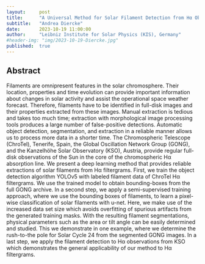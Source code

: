 ```yaml
---
layout:     post
title:      "A Universal Method for Solar Filament Detection from Hα Observations using Semi-supervised Deep Learning"
subtitle:   "Andrea Diercke"
date:       2023-10-19 11:00:00
author:     "Leibniz Institute for Solar Physics (KIS), Germany"
#header-img: "img/2023-10-19-Diercke.jpg"
published:  true
---
```


## Abstract
Filaments are omnipresent features in the solar chromosphere. Their location, properties and time evolution can provide important information about changes in solar activity and assist the operational space weather forecast. Therefore, filaments have to be identified in full-disk images and their properties extracted from these images. Manual extraction is tedious and takes too much time; extraction with morphological image processing tools produces a large number of false-positive detections. Automatic object detection, segmentation, and extraction in a reliable manner allows us to process more data in a shorter time. The Chromospheric Telescope (ChroTel), Tenerife, Spain, the Global Oscillation Network Group (GONG), and the Kanzelhöhe Solar Observatory (KSO), Austria, provide regular full-disk observations of the Sun in the core of the chromospheric Hα absorption line. We present a deep learning method that provides reliable extractions of solar filaments from Hα filtergrams. First, we train the object detection algorithm YOLOv5 with labeled filament data of ChroTel Hα filtergrams. We use the trained model to obtain bounding-boxes from the full GONG archive. In a second step, we apply a semi-supervised training approach, where we use the bounding boxes of filaments, to learn a pixel-wise classification of solar filaments with u-net. Here, we make use of the increased data set size which avoids overfitting of spurious artifacts from the generated training masks. With the resulting filament segmentations, physical parameters such as the area or tilt angle can be easily determined and studied. This we demonstrate in one example, where we determine the rush-to-the pole for Solar Cycle 24 from the segmented GONG images. In a last step, we apply the filament detection to Hα observations from KSO which demonstrates the general applicability of our method to Hα filtergrams.
